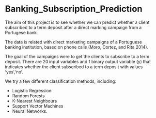 # Banking_Subscription_Prediction

The aim of this project is to see whether we can predict whether a client subscribed to a term deposit after a direct marking campaign from a Portugese bank. 

The data is related with direct marketing campaigns of a Portuguese banking institution, based on phone calls (Moro, Cortez, and Rita 2014).

The goal of the campaigns were to get the clients to subscribe to a term deposit. There are 20 input variables and 1 binary output variable (y) that indicates whether the client subscribed to a term deposit with values ‘yes’,‘no’.

We try a few different classification methods, including: 
- Logistic Regression
- Random Forests
- K-Nearest Neighbours
- Support Vector Machines
- Neural Networks.
